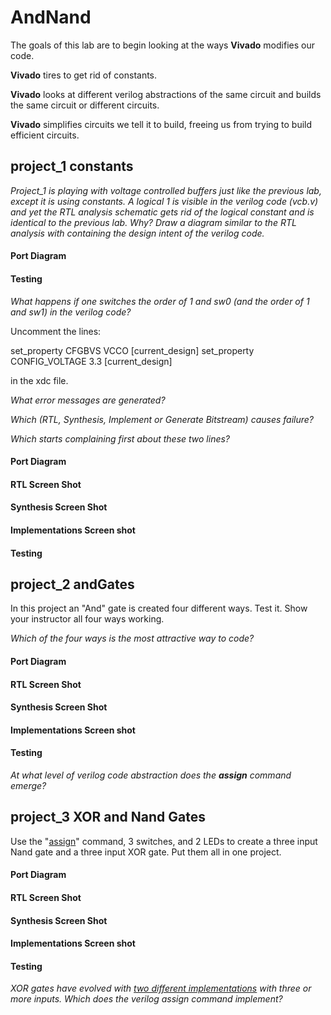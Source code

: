 # AndNand
The goals of this lab are to begin looking at the ways **Vivado** modifies our code.   

**Vivado** tires to get rid of constants.   

**Vivado** looks at different verilog abstractions of the same circuit and builds the same circuit or different circuits.   

**Vivado** simplifies circuits we tell it to build, freeing us from trying to build efficient circuits.

## project_1 constants

*Project_1 is playing with voltage controlled buffers just like the previous lab, except it is using constants. A logical 1 is visible in the verilog code (vcb.v) and yet the RTL analysis schematic gets rid of the logical constant and is identical to the previous lab. Why? Draw a diagram similar to the RTL analysis with containing the design intent of the verilog code.*

#### Port Diagram

#### Testing

*What happens if one switches the order of 1 and sw0 (and the order of 1 and sw1) in the verilog code?*

Uncomment the lines:

set_property CFGBVS VCCO [current_design]
set_property CONFIG_VOLTAGE 3.3 [current_design]

in the xdc file. 

*What error messages are generated?*   

*Which (RTL, Synthesis, Implement or Generate Bitstream) causes failure?* 

*Which starts complaining first about these two lines?*

#### Port Diagram

#### RTL Screen Shot

#### Synthesis Screen Shot

#### Implementations Screen shot

#### Testing

## project_2 andGates

In this project an "And" gate is created four different ways. Test it. Show your instructor all four ways working. 

*Which of the four ways is the most attractive way to code?*

#### Port Diagram

#### RTL Screen Shot

#### Synthesis Screen Shot

#### Implementations Screen shot

#### Testing

*At what level of verilog code abstraction does the **assign** command emerge?*

## project_3 XOR and Nand Gates

Use the "[assign](https://www.utdallas.edu/~akshay.sridharan/index_files/Page5212.htm)" command, 3 switches, and 2 LEDs to create a three input Nand gate and a three input XOR gate. Put them all in one project. 

#### Port Diagram

#### RTL Screen Shot

#### Synthesis Screen Shot

#### Implementations Screen shot

#### Testing

*XOR gates have evolved with [two different implementations](https://en.wikipedia.org/wiki/XOR_gate#More_than_two_inputs) with three or more inputs.  Which does the verilog assign command implement?*



